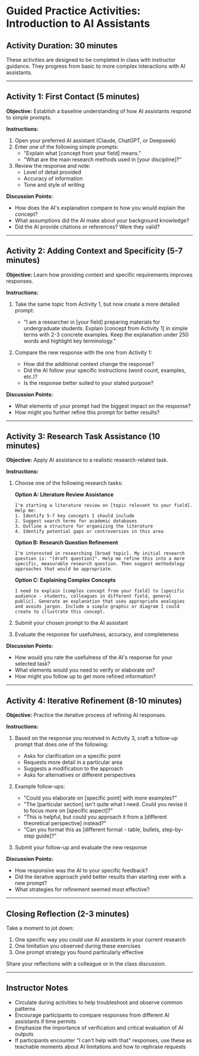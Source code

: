 # Guided Practice Activities: Introduction to AI Assistants

## Activity Duration: 30 minutes

These activities are designed to be completed in class with instructor guidance. They progress from basic to more complex interactions with AI assistants.

---

## Activity 1: First Contact (5 minutes)

**Objective:** Establish a baseline understanding of how AI assistants respond to simple prompts.

**Instructions:**
1. Open your preferred AI assistant (Claude, ChatGPT, or Deepseek)
2. Enter one of the following simple prompts:
   - "Explain what [concept from your field] means."
   - "What are the main research methods used in [your discipline]?"
3. Review the response and note:
   - Level of detail provided
   - Accuracy of information
   - Tone and style of writing

**Discussion Points:**
- How does the AI's explanation compare to how you would explain the concept?
- What assumptions did the AI make about your background knowledge?
- Did the AI provide citations or references? Were they valid?

---

## Activity 2: Adding Context and Specificity (5-7 minutes)

**Objective:** Learn how providing context and specific requirements improves responses.

**Instructions:**
1. Take the same topic from Activity 1, but now create a more detailed prompt:
   - "I am a researcher in [your field] preparing materials for undergraduate students. Explain [concept from Activity 1] in simple terms with 2-3 concrete examples. Keep the explanation under 250 words and highlight key terminology."

2. Compare the new response with the one from Activity 1:
   - How did the additional context change the response?
   - Did the AI follow your specific instructions (word count, examples, etc.)?
   - Is the response better suited to your stated purpose?

**Discussion Points:**
- What elements of your prompt had the biggest impact on the response?
- How might you further refine this prompt for better results?

---

## Activity 3: Research Task Assistance (10 minutes)

**Objective:** Apply AI assistance to a realistic research-related task.

**Instructions:**
1. Choose one of the following research tasks:
   
   **Option A: Literature Review Assistance**
   ```
   I'm starting a literature review on [topic relevant to your field]. Help me:
   1. Identify 5-7 key concepts I should include
   2. Suggest search terms for academic databases
   3. Outline a structure for organizing the literature
   4. Identify potential gaps or controversies in this area
   ```

   **Option B: Research Question Refinement**
   ```
   I'm interested in researching [broad topic]. My initial research question is: "[draft question]". Help me refine this into a more specific, measurable research question. Then suggest methodology approaches that would be appropriate.
   ```

   **Option C: Explaining Complex Concepts**
   ```
   I need to explain [complex concept from your field] to [specific audience - students, colleagues in different field, general public]. Generate an explanation that uses appropriate analogies and avoids jargon. Include a simple graphic or diagram I could create to illustrate this concept.
   ```

2. Submit your chosen prompt to the AI assistant
3. Evaluate the response for usefulness, accuracy, and completeness

**Discussion Points:**
- How would you rate the usefulness of the AI's response for your selected task?
- What elements would you need to verify or elaborate on?
- How might you follow up to get more refined information?

---

## Activity 4: Iterative Refinement (8-10 minutes)

**Objective:** Practice the iterative process of refining AI responses.

**Instructions:**
1. Based on the response you received in Activity 3, craft a follow-up prompt that does one of the following:
   - Asks for clarification on a specific point
   - Requests more detail in a particular area
   - Suggests a modification to the approach
   - Asks for alternatives or different perspectives

2. Example follow-ups:
   - "Could you elaborate on [specific point] with more examples?"
   - "The [particular section] isn't quite what I need. Could you revise it to focus more on [specific aspect]?"
   - "This is helpful, but could you approach it from a [different theoretical perspective] instead?"
   - "Can you format this as [different format - table, bullets, step-by-step guide]?"

3. Submit your follow-up and evaluate the new response

**Discussion Points:**
- How responsive was the AI to your specific feedback?
- Did the iterative approach yield better results than starting over with a new prompt?
- What strategies for refinement seemed most effective?

---

## Closing Reflection (2-3 minutes)

Take a moment to jot down:
1. One specific way you could use AI assistants in your current research
2. One limitation you observed during these exercises
3. One prompt strategy you found particularly effective

Share your reflections with a colleague or in the class discussion.

---

## Instructor Notes

- Circulate during activities to help troubleshoot and observe common patterns
- Encourage participants to compare responses from different AI assistants if time permits
- Emphasize the importance of verification and critical evaluation of AI outputs
- If participants encounter "I can't help with that" responses, use these as teachable moments about AI limitations and how to rephrase requests